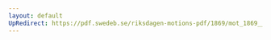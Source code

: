 ```yaml
---
layout: default
UpRedirect: https://pdf.swedeb.se/riksdagen-motions-pdf/1869/mot_1869__ak__00340.pdf
---
```


